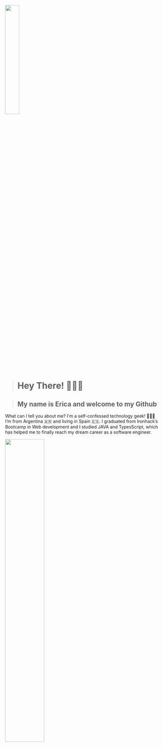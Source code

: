 <img src="https://res.cloudinary.com/dmpxijzou/image/upload/v1704905860/partialProfile_l1bqoq.jpg" width=30%> 

><h1>Hey There! 🙋🏻‍♀️</h1> 

>## My name is Erica and welcome to my Github

What can I tell you about me? I'm a self-confessed technology geek! 👩🏻‍💻 I’m from Argentina 🇦🇷 and living in Spain 🇪🇸. I graduated from Ironhack’s Bootcamp in Web development and I studied JAVA and TypesScript, which has helped me to finally reach my dream career as a software engineer. 


<img src="https://res.cloudinary.com/dmpxijzou/image/upload/v1704906130/code1_copy_q5flg5.png" width=50%>

<!--
**Ericazach/ericazach** is a ✨ _special_ ✨ repository because its `README.md` (this file) appears on your GitHub profile.

Here are some ideas to get you started:

- 🔭 I’m currently working on ...
- 🌱 I’m currently learning ...
- 👯 I’m looking to collaborate on ...
- 🤔 I’m looking for help with ...
- 💬 Ask me about ...
- 📫 How to reach me: ...
- 😄 Pronouns: ...
- ⚡ Fun fact: ...
-->
